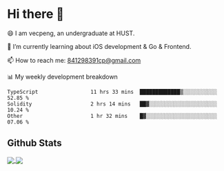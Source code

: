 
# Hi there 👋
😄 I am vecpeng, an undergraduate at HUST.

🌱 I’m currently learning about iOS development & Go & Frontend.

📫 How to reach me: 841298391cp@gmail.com

📊 My weekly development breakdown
<!--START_SECTION:waka-->

```text
TypeScript                 11 hrs 33 mins  █████████████▒░░░░░░░░░░░   52.85 %
Solidity                   2 hrs 14 mins   ██▓░░░░░░░░░░░░░░░░░░░░░░   10.24 %
Other                      1 hr 32 mins    █▓░░░░░░░░░░░░░░░░░░░░░░░   07.06 %
```

<!--END_SECTION:waka-->

## Github Stats
<a href="https://github.com/anuraghazra/github-readme-stats">
  <img align="center" src="https://github-readme-stats.vercel.app/api?username=vecpeng&count_private=true&hide=stars" />
</a>
<a href="https://github.com/anuraghazra/convoychat">
  <img align="center" src="https://github-readme-stats.vercel.app/api/top-langs/?username=vecpeng&layout=compact" />
</a>
